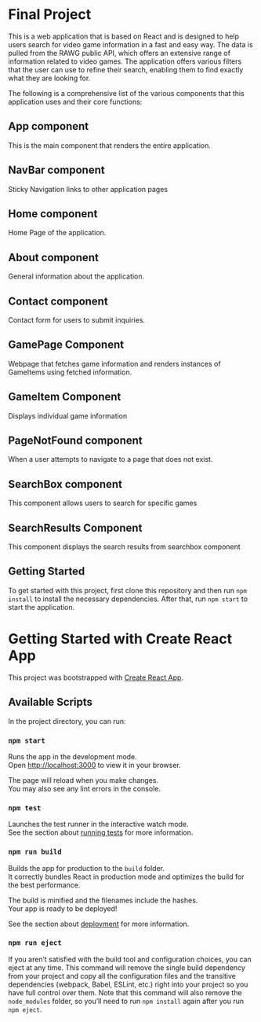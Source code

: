 # Final Project

This is a web application that is based on React and is designed to help users search for video game information in a fast and easy way. The data is pulled from the RAWG public API, which offers an extensive range of information related to video games. The application offers various filters that the user can use to refine their search, enabling them to find exactly what they are looking for.

The following is a comprehensive list of the various components that this application uses and their core functions:

## App component

This is the main component that renders the entire application.

## NavBar component

Sticky Navigation links to other application pages

## Home component

Home Page of the application.

## About component

General information about the application.

## Contact component

Contact form for users to submit inquiries.

## GamePage Component

Webpage that fetches game information and renders instances of GameItems using fetched information.

## GameItem Component

Displays individual game information

## PageNotFound component

When a user attempts to navigate to a page that does not exist.

## SearchBox component

This component allows users to search for specific games

## SearchResults Component

This component displays the search results from searchbox component

## Getting Started

To get started with this project, first clone this repository and then run `npm install` to install the necessary dependencies. After that, run `npm start` to start the application.

# Getting Started with Create React App

This project was bootstrapped with [Create React App](https://github.com/facebook/create-react-app).

## Available Scripts

In the project directory, you can run:

### `npm start`

Runs the app in the development mode.\
Open [http://localhost:3000](http://localhost:3000/) to view it in your browser.

The page will reload when you make changes.\
You may also see any lint errors in the console.

### `npm test`

Launches the test runner in the interactive watch mode.\
See the section about [running tests](https://facebook.github.io/create-react-app/docs/running-tests) for more information.

### `npm run build`

Builds the app for production to the `build` folder.\
It correctly bundles React in production mode and optimizes the build for the best performance.

The build is minified and the filenames include the hashes.\
Your app is ready to be deployed!

See the section about [deployment](https://facebook.github.io/create-react-app/docs/deployment) for more information.

### `npm run eject`

If you aren’t satisfied with the build tool and configuration choices, you can eject at any time. This command will remove the single build dependency from your project and copy all the configuration files and the transitive dependencies (webpack, Babel, ESLint, etc.) right into your project so you have full control over them. Note that this command will also remove the `node_modules` folder, so you’ll need to run `npm install` again after you run `npm eject`.

